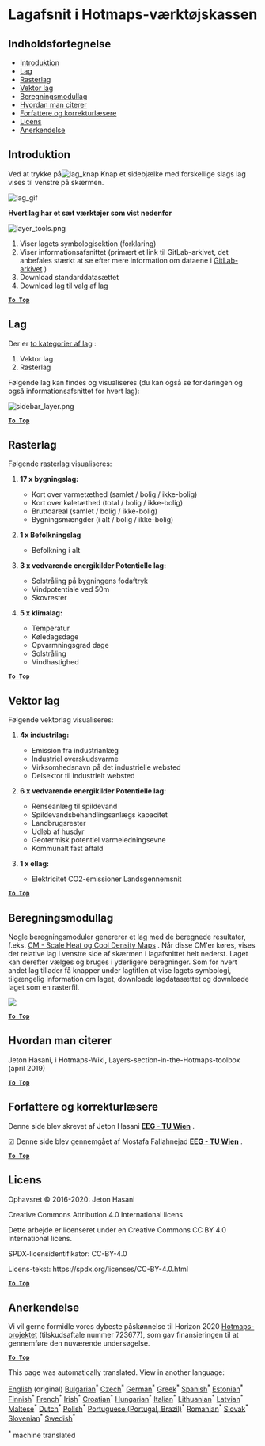<h1><a class="anchor" id="layers-section-in-the-hotmaps-toolbox" href="#layers-section-in-the-hotmaps-toolbox"><i class="fa fa-link"></i></a>Lagafsnit i Hotmaps-værktøjskassen</h1><h2><a class="anchor" id="table-of-contents" href="#table-of-contents"><i class="fa fa-link"></i></a> Indholdsfortegnelse</h2><ul><li> <a href="#introduction">Introduktion</a></li><li> <a href="#layers">Lag</a></li><li> <a href="#raster-layers">Rasterlag</a></li><li> <a href="#vector-layers">Vektor lag</a></li><li> <a href="#calculation-module-layers">Beregningsmodullag</a></li><li> <a href="#how-to-cite">Hvordan man citerer</a></li><li> <a href="#authors-and-reviewers">Forfattere og korrekturlæsere</a></li><li> <a href="#license">Licens</a></li><li> <a href="#acknowledgement">Anerkendelse</a></li></ul><h2><a class="anchor" id="introduction" href="#introduction"><i class="fa fa-link"></i></a> Introduktion</h2><p> Ved at trykke på<img alt="lag_knap" src="../images/general_tool_functionalities_and_structure/layers_button.PNG"/> Knap et sidebjælke med forskellige slags lag vises til venstre på skærmen.</p><p><img alt="lag_gif" src="../images/general_tool_functionalities_and_structure/layers.gif"/></p><p> <strong>Hvert lag har et sæt værktøjer som vist nedenfor</strong></p><p><img alt="layer_tools.png" src="../images/general_tool_functionalities_and_structure/layers_tools.png"/></p><ol><li> Viser lagets symbologisektion (forklaring)</li><li> Viser informationsafsnittet (primært et link til GitLab-arkivet, det anbefales stærkt at se efter mere information om dataene i <a href="https://gitlab.com/hotmaps">GitLab-arkivet</a> )</li><li> Download standarddatasættet</li><li> Download lag til valg af lag</li></ol><p> <a href="#table-of-contents"><strong><code>To Top</code></strong></a></p><h2><a class="anchor" id="layers" href="#layers"><i class="fa fa-link"></i></a> Lag</h2><p> Der er <a href="https://www.gislounge.com/geodatabases-explored-vector-and-raster-data">to kategorier af lag</a> :</p><ol><li> Vektor lag</li><li> Rasterlag</li></ol><p> Følgende lag kan findes og visualiseres (du kan også se forklaringen og også informationsafsnittet for hvert lag):</p><p><img alt="sidebar_layer.png" src="../images/general_tool_functionalities_and_structure/all_layers.png"/></p><p> <a href="#table-of-contents"><strong><code>To Top</code></strong></a></p><h2><a class="anchor" id="raster-layers" href="#raster-layers"><i class="fa fa-link"></i></a> Rasterlag</h2><p> Følgende rasterlag visualiseres:</p><ol><li><p> <strong>17 x bygningslag:</strong></p><ul><li> Kort over varmetæthed (samlet / bolig / ikke-bolig)</li><li> Kort over køletæthed (total / bolig / ikke-bolig)</li><li> Bruttoareal (samlet / bolig / ikke-bolig)</li><li> Bygningsmængder (i alt / bolig / ikke-bolig)</li></ul></li><li><p> <strong>1 x Befolkningslag</strong></p><ul><li> Befolkning i alt</li></ul></li><li><p> <strong>3 x vedvarende energikilder Potentielle lag:</strong></p><ul><li> Solstråling på bygningens fodaftryk</li><li> Vindpotentiale ved 50m</li><li> Skovrester</li></ul></li><li><p> <strong>5 x klimalag:</strong></p><ul><li> Temperatur</li><li> Køledagsdage</li><li> Opvarmningsgrad dage</li><li> Solstråling</li><li> Vindhastighed</li></ul></li></ol><p> <a href="#table-of-contents"><strong><code>To Top</code></strong></a></p><h2><a class="anchor" id="vector-layers" href="#vector-layers"><i class="fa fa-link"></i></a> Vektor lag</h2><p> Følgende vektorlag visualiseres:</p><ol><li><p> <strong>4x industrilag:</strong></p><ul><li> Emission fra industrianlæg</li><li> Industriel overskudsvarme</li><li> Virksomhedsnavn på det industrielle websted</li><li> Delsektor til industrielt websted</li></ul></li><li><p> <strong>6 x vedvarende energikilder Potentielle lag:</strong></p><ul><li> Renseanlæg til spildevand</li><li> Spildevandsbehandlingsanlægs kapacitet</li><li> Landbrugsrester</li><li> Udløb af husdyr</li><li> Geotermisk potentiel varmeledningsevne</li><li> Kommunalt fast affald</li></ul></li><li><p> <strong>1 x ellag:</strong></p><ul><li> Elektricitet CO2-emissioner Landsgennemsnit</li></ul></li></ol><p> <a href="#table-of-contents"><strong><code>To Top</code></strong></a></p><h2><a class="anchor" id="calculation-module-layers" href="#calculation-module-layers"><i class="fa fa-link"></i></a> Beregningsmodullag</h2><p> Nogle beregningsmoduler genererer et lag med de beregnede resultater, f.eks. <a href="/en/CM-Scale-heat-and-cool-density-maps">CM - Scale Heat og Cool Density Maps</a> . Når disse CM&#39;er køres, vises det relative lag i venstre side af skærmen i lagafsnittet helt nederst. Laget kan derefter vælges og bruges i yderligere beregninger. Som for hvert andet lag tillader få knapper under lagtitlen at vise lagets symbologi, tilgængelig information om laget, downloade lagdatasættet og downloade laget som en rasterfil.</p><img src="/en/Layers-section-in-the-Hotmaps-toolbox/CM-Layer.JPG"/><p> <a href="#table-of-contents"><strong><code>To Top</code></strong></a></p><h2><a class="anchor" id="how-to-cite" href="#how-to-cite"><i class="fa fa-link"></i></a> Hvordan man citerer</h2><p> Jeton Hasani, i Hotmaps-Wiki, Layers-section-in-the-Hotmaps-toolbox (april 2019)</p><p> <a href="#table-of-contents"><strong><code>To Top</code></strong></a></p><h2><a class="anchor" id="authors-and-reviewers" href="#authors-and-reviewers"><i class="fa fa-link"></i></a> Forfattere og korrekturlæsere</h2><p> Denne side blev skrevet af Jeton Hasani <strong><a href="https://eeg.tuwien.ac.at/">EEG - TU Wien</a></strong> .</p><p> ☑ Denne side blev gennemgået af Mostafa Fallahnejad <strong><a href="https://eeg.tuwien.ac.at/">EEG - TU Wien</a></strong> .</p><p> <a href="#table-of-contents"><strong><code>To Top</code></strong></a></p><h2><a class="anchor" id="license" href="#license"><i class="fa fa-link"></i></a> Licens</h2><p> Ophavsret © 2016-2020: Jeton Hasani</p><p> Creative Commons Attribution 4.0 International licens</p><p> Dette arbejde er licenseret under en Creative Commons CC BY 4.0 International licens.</p><p> SPDX-licensidentifikator: CC-BY-4.0</p><p> Licens-tekst: https://spdx.org/licenses/CC-BY-4.0.html</p><p> <a href="#table-of-contents"><strong><code>To Top</code></strong></a></p><h2><a class="anchor" id="acknowledgement" href="#acknowledgement"><i class="fa fa-link"></i></a> Anerkendelse</h2><p> Vi vil gerne formidle vores dybeste påskønnelse til Horizon 2020 <a href="https://www.hotmaps-project.eu">Hotmaps-projektet</a> (tilskudsaftale nummer 723677), som gav finansieringen til at gennemføre den nuværende undersøgelse.</p><p> <a href="#table-of-contents"><strong><code>To Top</code></strong></a></p>
<!--- THIS IS A SUPER UNIQUE IDENTIFIER -->

This page was automatically translated. View in another language:

[English](../en/Layers-section-in-the-Hotmaps-toolbox) (original) [Bulgarian](../bg/Layers-section-in-the-Hotmaps-toolbox)<sup>\*</sup> [Czech](../cs/Layers-section-in-the-Hotmaps-toolbox)<sup>\*</sup>  [German](../de/Layers-section-in-the-Hotmaps-toolbox)<sup>\*</sup> [Greek](../el/Layers-section-in-the-Hotmaps-toolbox)<sup>\*</sup> [Spanish](../es/Layers-section-in-the-Hotmaps-toolbox)<sup>\*</sup> [Estonian](../et/Layers-section-in-the-Hotmaps-toolbox)<sup>\*</sup> [Finnish](../fi/Layers-section-in-the-Hotmaps-toolbox)<sup>\*</sup> [French](../fr/Layers-section-in-the-Hotmaps-toolbox)<sup>\*</sup> [Irish](../ga/Layers-section-in-the-Hotmaps-toolbox)<sup>\*</sup> [Croatian](../hr/Layers-section-in-the-Hotmaps-toolbox)<sup>\*</sup> [Hungarian](../hu/Layers-section-in-the-Hotmaps-toolbox)<sup>\*</sup> [Italian](../it/Layers-section-in-the-Hotmaps-toolbox)<sup>\*</sup> [Lithuanian](../lt/Layers-section-in-the-Hotmaps-toolbox)<sup>\*</sup> [Latvian](../lv/Layers-section-in-the-Hotmaps-toolbox)<sup>\*</sup> [Maltese](../mt/Layers-section-in-the-Hotmaps-toolbox)<sup>\*</sup> [Dutch](../nl/Layers-section-in-the-Hotmaps-toolbox)<sup>\*</sup> [Polish](../pl/Layers-section-in-the-Hotmaps-toolbox)<sup>\*</sup> [Portuguese (Portugal, Brazil)](../pt/Layers-section-in-the-Hotmaps-toolbox)<sup>\*</sup> [Romanian](../ro/Layers-section-in-the-Hotmaps-toolbox)<sup>\*</sup> [Slovak](../sk/Layers-section-in-the-Hotmaps-toolbox)<sup>\*</sup> [Slovenian](../sl/Layers-section-in-the-Hotmaps-toolbox)<sup>\*</sup> [Swedish](../sv/Layers-section-in-the-Hotmaps-toolbox)<sup>\*</sup> 

<sup>\*</sup> machine translated
